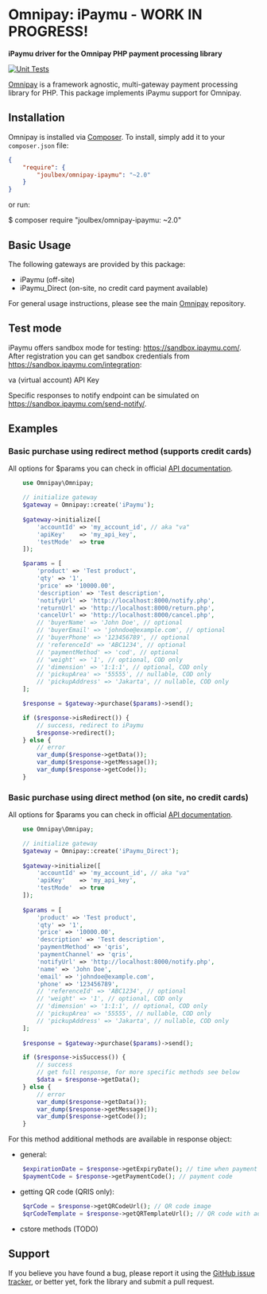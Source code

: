 # Omnipay: iPaymu - WORK IN PROGRESS!

**iPaymu driver for the Omnipay PHP payment processing library**

[![Unit Tests](https://github.com/joulbex/omnipay-ipaymu/actions/workflows/run-tests.yml/badge.svg)](https://github.com/joulbex/omnipay-ipaymu/actions/workflows/run-tests.yml)

[Omnipay](https://github.com/thephpleague/omnipay) is a framework agnostic, multi-gateway payment
processing library for PHP. This package implements iPaymu support for Omnipay.

## Installation

Omnipay is installed via [Composer](http://getcomposer.org/). To install, simply add it
to your `composer.json` file:

```json
{
    "require": {
        "joulbex/omnipay-ipaymu": "~2.0"
    }
}
```

or run:

$ composer require "joulbex/omnipay-ipaymu: ~2.0"

## Basic Usage

The following gateways are provided by this package:

* iPaymu (off-site)
* iPaymu_Direct (on-site, no credit card payment available)

For general usage instructions, please see the main [Omnipay](https://github.com/thephpleague/omnipay)
repository.

## Test mode

iPaymu offers sandbox mode for testing: https://sandbox.ipaymu.com/.
After registration you can get sandbox credentials from https://sandbox.ipaymu.com/integration:

va (virtual account)
API Key

Specific responses to notify endpoint can be simulated on https://sandbox.ipaymu.com/send-notify/.

## Examples

### Basic purchase using redirect method (supports credit cards)

All options for $params you can check in official [API documentation](https://documenter.getpostman.com/view/7508947/SWLfanD1?version=latest#0fe32da7-3bb8-43a3-8f7d-af1cee1ecaa3).

```php
	use Omnipay\Omnipay;

   	// initialize gateway
   	$gateway = Omnipay::create('iPaymu');
 
	$gateway->initialize([
      	'accountId' => 'my_account_id', // aka "va"
	  	'apiKey'    => 'my_api_key',
	  	'testMode'  => true
 	]); 

	$params = [
	    'product' => 'Test product',
	    'qty' => '1',
	    'price' => '10000.00',
	    'description' => 'Test description',
	    'notifyUrl' => 'http://localhost:8000/notify.php',
	    'returnUrl' => 'http://localhost:8000/return.php',
	    'cancelUrl' => 'http://localhost:8000/cancel.php',
	    // 'buyerName' => 'John Doe', // optional
	    // 'buyerEmail' => 'johndoe@example.com', // optional
	    // 'buyerPhone' => '123456789', // optional
	    // 'referenceId' => 'ABC1234', // optional
	    // 'paymentMethod' => 'cod', // optional
	    // 'weight' => '1', // optional, COD only
	    // 'dimension' => '1:1:1', // optional, COD only
	   	// 'pickupArea' => '55555', // nullable, COD only
	    // 'pickupAddress' => 'Jakarta', // nullable, COD only
	];

   	$response = $gateway->purchase($params)->send();

   	if ($response->isRedirect()) {
   		// success, redirect to iPaymu
      	$response->redirect(); 
   	} else { 
		// error
      	var_dump($response->getData());
      	var_dump($response->getMessage());
      	var_dump($response->getCode());
   	}
```

### Basic purchase using direct method (on site, no credit cards)

All options for $params you can check in official [API documentation](https://documenter.getpostman.com/view/7508947/SWLfanD1?version=latest#79e948f6-66b0-4d45-be63-6320f020c834).

```php
	use Omnipay\Omnipay;

	// initialize gateway
   	$gateway = Omnipay::create('iPaymu_Direct');
 
 	$gateway->initialize([
	    'accountId' => 'my_account_id', // aka "va"
		'apiKey'    => 'my_api_key',
		'testMode'  => true
	]); 
	
	$params = [
	    'product' => 'Test product',
	    'qty' => '1',
	    'price' => '10000.00',
	    'description' => 'Test description',
	 	'paymentMethod' => 'qris',
	 	'paymentChannel' => 'qris',
	    'notifyUrl' => 'http://localhost:8000/notify.php',
	    'name' => 'John Doe',
	   	'email' => 'johndoe@example.com',
	    'phone' => '123456789',
	    // 'referenceId' => 'ABC1234', // optional
	    // 'weight' => '1', // optional, COD only
	    // 'dimension' => '1:1:1', // optional, COD only
	    // 'pickupArea' => '55555', // nullable, COD only
	    // 'pickupAddress' => 'Jakarta', // nullable, COD only
	];
	
   	$response = $gateway->purchase($params)->send();

   	if ($response->isSuccess()) {
   		// success
   		// get full response, for more specific methods see below
      	$data = $response->getData(); 
   	} else { 
		// error
      	var_dump($response->getData());
      	var_dump($response->getMessage());
      	var_dump($response->getCode());
   	}
```

For this method additional methods are available in response object:

- general:

```php
	$expirationDate = $response->getExpiryDate(); // time when payment expires
	$paymentCode = $response->getPaymentCode(); // payment code
```

- getting QR code (QRIS only):

```php
	$qrCode = $response->getQRCodeUrl(); // QR code image
	$qrCodeTemplate = $response->getQRTemplateUrl(); // QR code with additional html generated by iPaymu
```

- cstore methods (TODO)

## Support

If you believe you have found a bug, please report it using the [GitHub issue tracker](https://github.com/joulbex/omnipay-ipaymu/issues),
or better yet, fork the library and submit a pull request.